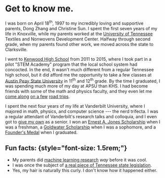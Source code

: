 # Get to know me.

I was born on April 18<sup>th</sup>, 1997 to my incredibly loving and supportive parents, Dong Zhang and Christine Sun. I spent the first seven years of my life in Knoxville, while my parents worked at the [University of Tennessee](https://www.utk.edu/) Textiles and Nonwovens Development Center. Halfway through second grade, when my parents found other work, we moved across the state to Clarksville.

I went to [Kenwood High School](https://kenwoodhigh.cmcss.net/) from 2011 to 2015, where I took part in a pilot "STEM Academy" program that the local school system had concocted. In the end, it wasn't much different from a regular Tennessee high school, but it did afford me the opportunity to take a few classes at [Austin Peay State University](https://apsu.edu/) in 11<sup>th</sup> and 12<sup>th</sup> grade. By the time I graduated, I was spending much more of my day at APSU than KHS. I had become friends with some of the math and physics faculty, and they even let me [come along](https://www.clarksvilleonline.com/2014/03/31/16-year-old-helps-apsu-math-jeopardy-team-win-second-place-southeast-region/) [on a few](http://www.ams.org/amsmtgs/2216_abstracts/1097-65-490.pdf) [road trips](https://www.clarksvilleonline.com/2015/03/18/apsu-department-of-mathematics-and-statistics-places-first-in-maa-math-jeopardy-competition/).

I spent the next four years of my life at Vanderbilt University, where I majored in math, physics, and computer science --- the nerd trifecta. I was a regular attendant of Vanderbilt's research talks and colloquia, and I even got to [give my own](https://as.vanderbilt.edu/math/2019/04/deriving-new-runge-kutta-methods-using-unstructured-numerical-search/) as a senior. I won an [Ernest A. Jones Scholarship](https://as.vanderbilt.edu/physics/undergraduate/awards.php) when I was a freshman, a [Goldwater Scholarship](https://news.vanderbilt.edu/2017/04/06/three-students-named-goldwater-scholars-for-2017/) when I was a sophomore, and a [Founder's Medal](https://news.vanderbilt.edu/2019/05/10/vanderbilt-honors-class-of-2019-founders-medalists/) when I graduated.

## Fun facts: {style="font-size: 1.5rem;"}

 * My parents did <a href="https://doi.org/10.1002/(SICI)1097-4628(19961205)62:10%3C1605::AID-APP12%3E3.0.CO;2-0">machine learning research</a> _way_ before it was cool.
 * I was once the subject of [a real piece of Tennessee state legislation](http://www.capitol.tn.gov/Bills/109/Bill/SJR0154.pdf).
 * Yes, my hair is naturally this curly. I don't know how it happened either.
